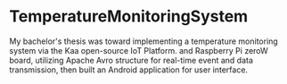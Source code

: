 # TemperatureMonitoringSystem
My bachelor's thesis was toward implementing a temperature monitoring system via the Kaa open-source IoT Platform. and Raspberry Pi
zeroW board, utilizing Apache Avro structure for real-time event and data transmission, then built an Android application for user interface.
